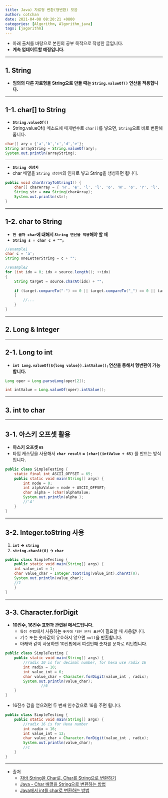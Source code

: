 ```yaml
---
title: Java) 자료형 변환(형변환) 모음
author: cotchan
date: 2021-04-08 08:20:21 +0800
categories: [Algorithm, Algorithm_java]
tags: [jagorithm]     
---
```


+ 아래 출처를 바탕으로 본인의 공부 목적으로 작성한 글입니다.    
+ **계속 업데이트할 예정입니다.**

---

## 1. String

+ **임의의 다른 자료형을 String으로 만들 때는 `String.valueOf()` 연산을 적용합니다.**

---

## 1-1. char[] to String

+ **`String.valueOf()`**
+ String.valueOf() 메소드에 매개변수로 `char[]`를 넣으면, `String`으로 바로 변환해줍니다.

```java
char[] ary = {'a','b','c','d','e'};
String arrayString = String.valueOf(ary);
System.out.println(arrayString);
```

---

+ **`String 생성자`**
+ char 배열을 `String 생성자`의 인자로 넣고 String을 생성하면 됩니다.

```java
public void charArrayToString1() {
    char[] charArray = { 'H', 'e', 'l', 'l', 'o', 'W', 'o', 'r', 'l', 'd' };
    String str = new String(charArray);
    System.out.println(str);
}
```

---

## 1-2. char to String

+ **`한 글자 char`에 대해서 `String 연산을 적용`해야 할 때**
+ **`String s = char c + "";`**

```java
//example1
char c = 'a';
String oneLetterString = c + "";
```

```java
//example2
for (int idx = 0; idx < source.length(); ++idx)
{
    String target = source.charAt(idx) + "";
    
    if (target.compareTo("-") == 0 || target.compareTo("_") == 0 || target.compareTo(".") == 0)
    {
        //...
    }
}
```

---

## 2. Long & Integer

---

## 2-1. Long to int

+ **`int Long.valueOf(${long value}).intValue();`연산을 통해서 형변환이 가능합니다.**

```java
Long oper = Long.parseLong(oper[2]);

int intValue = Long.valueOf(oper).intValue();
```

---

## 3. int to char

---

## 3-1. 아스키 오프셋 활용 

+ **아스키 오프셋 `65`**
+ 타입 캐스팅을 사용해서 **`char result` = `(char)(intValue + 65)`** 를 만드는 방식입니다.

```java
public class SimpleTesting {
    static final int ASCII_OFFSET = 65;
    public static void main(String[] args) {
        int node = 0;
        int alphaValue = node + ASCII_OFFSET;
        char alpha = (char)alphaValue;
        System.out.println(alpha );
        //'A'
    }
}
```

---

## 3-2. Integer.toString 사용

1. **`int` → `string`**
2. **`string.charAt(0)` → `char`**

```java
public class SimpleTesting {
    public static void main(String[] args) {
    int value_int = 1;
    char value_char = Integer.toString(value_int).charAt(0);
    System.out.println(value_char);
    //1
    }
}
```

---

## 3-3. Character.forDigit 

+ **10진수, 16진수 표현과 관련된 메서드입니다.**
  + `특정 진법`에서 사용하는 `숫자에 대한 문자 표현`이 필요할 때 사용합니다.
  + 기수 또는 숫자값이 유효하지 않으면 `null`을 반환합니다.
  + 아래와 같이 사용하면 10진법에서 여섯번째 숫자를 문자로 리턴합니다.

```java
public class SimpleTesting {
    public static void main(String[] args) {
        //radix 10 is for decimal number, for hexa use radix 16 
        int radix = 10; 
        int value_int = 6;
        char value_char = Character.forDigit(value_int , radix);
        System.out.println(value_char);
				//6
    }
}
```

- 16진수 값을 얻으려면 두 번째 인수값으로 16을 주면 됩니다.

```java
public class SimpleTesting {
    public static void main(String[] args) {
        //radix 16 is for Hexa number
        int radix = 16; 
        int value_int = 12;
        char value_char = Character.forDigit(value_int , radix);
        System.out.println(value_char);
        //c
    }
}
```


---

+ 출처
  + [자바 String을 Char로, Char를 String으로 변환하기](https://kutar37.tistory.com/entry/%EC%9E%90%EB%B0%94-String%EC%9D%84-Char%EB%A1%9C-Char%EB%A5%BC-String%EC%9C%BC%EB%A1%9C-%EB%B3%80%ED%99%98%ED%95%98%EA%B8%B0) 
  + [Java - Char 배열을 String으로 변환하는 방법](https://codechacha.com/ko/java-convert-chararray-to-string/)
  + [Java에서 int를 char로 변환하는 방법](https://www.delftstack.com/ko/howto/java/how-to-convert-int-to-char-in-java/)
